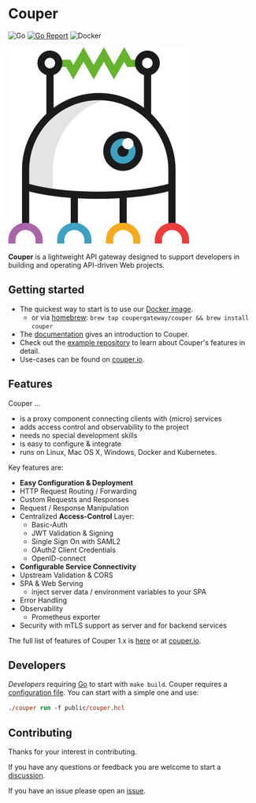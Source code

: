 # Couper

![Go](https://github.com/coupergateway/couper/workflows/Go/badge.svg)
[![Go Report](https://goreportcard.com/badge/github.com/coupergateway/couper)](https://goreportcard.com/report/github.com/coupergateway/couper)
![Docker](https://github.com/coupergateway/couper/workflows/Docker/badge.svg)

![Couper](docs/website/public/img/couper-logo.svg)

**Couper** is a lightweight API gateway designed to support developers in building and operating API-driven Web projects.

## Getting started

* The quickest way to start is to use our [Docker image](https://hub.docker.com/r/coupergateway/couper).
  * or via [homebrew](https://brew.sh/): `brew tap coupergateway/couper && brew install couper`
* The [documentation](https://docs.couper.io/) gives an introduction to Couper.
* Check out the [example repository](https://github.com/coupergateway/couper-examples) to learn about Couper's features in detail.
* Use-cases can be found on [couper.io](https://couper.io).

## Features

Couper …

* is a proxy component connecting clients with (micro) services
* adds access control and observability to the project
* needs no special development skills
* is easy to configure & integrate
* runs on Linux, Mac OS X, Windows, Docker and Kubernetes.

Key features are:

* **Easy Configuration & Deployment**
* HTTP Request Routing / Forwarding
* Custom Requests and Responses
* Request / Response Manipulation
* Centralized **Access-Control** Layer:
  * Basic-Auth
  * JWT  Validation & Signing
  * Single Sign On with SAML2
  * OAuth2 Client Credentials
  * OpenID-connect
* **Configurable Service Connectivity**
* Upstream Validation & CORS
* SPA & Web Serving
  * inject server data / environment variables to your SPA
* Error Handling
* Observability
  * Prometheus exporter
* Security with mTLS support as server and for backend services

The full list of features of Couper 1.x is [here](FEATURES.md) or at [couper.io](https://couper.io/en/features).

## Developers

*Developers* requiring [Go](https://golang.org/) to start with `make build`.
Couper requires a [configuration file](./docs/README.md#configuration-file). You can start with a simple one and use:

```ps
./couper run -f public/couper.hcl
```

## Contributing

Thanks for your interest in contributing.

If you have any questions or feedback you are welcome to start a [discussion](https://github.com/coupergateway/couper/discussions).

If you have an issue please open an [issue](https://github.com/coupergateway/couper/issues).
